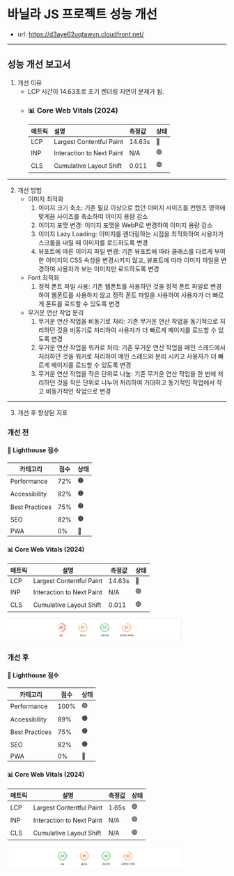# 바닐라 JS 프로젝트 성능 개선
- url: https://d3aye62uqtawvn.cloudfront.net/
---
## 성능 개선 보고서
1. 개선 이유
    - LCP 시간이 14.63초로 초기 렌더링 지연이 문제가 됨.
    - ### 📊 Core Web Vitals (2024)
        | 메트릭 | 설명 | 측정값 | 상태 |
        |--------|------|--------|------|
        | LCP | Largest Contentful Paint | 14.63s | 🔴 |
        | INP | Interaction to Next Paint | N/A | 🟢 |
        | CLS | Cumulative Layout Shift | 0.011 | 🟢 |
---
2. 개선 방법
   - 이미지 최적화
     1. 이미지 크기 축소: 기존 필요 이상으로 컸던 이미지 사이즈를 컨텐츠 영역에 맞게끔 사이즈를 축소하여 이미지 용량 감소
     2. 이미지 포맷 변경: 이미지 포맷을 WebP로 변경하여 이미지 용량 감소
     3. 이미지 Lazy Loading: 이미지를 렌더링하는 시점을 최적화하여 사용자가 스크롤을 내릴 때 이미지를 로드하도록 변경
     4. 뷰포트에 따른 이미지 파일 변경: 기존 뷰포트에 따라 클래스를 다르게 부여한 이미지의 CSS 속성을 변경시키지 않고, 뷰포트에 따라 이미지 파일을 변경하여 사용자가 보는 이미지만 로드하도록 변경
   - Font 최적화
     1. 정적 폰트 파일 사용: 기존 웹폰트를 사용하던 것을 정적 폰트 파일로 변경하여 웹폰트를 사용하지 않고 정적 폰트 파일을 사용하여 사용자가 더 빠르게 폰트를 로드할 수 있도록 변경
   - 무거운 연산 작업 분리
     1. 무거운 연산 작업을 비동기로 처리: 기존 무거운 연산 작업을 동기적으로 처리하던 것을 비동기로 처리하여 사용자가 더 빠르게 페이지를 로드할 수 있도록 변경
     2. 무거운 연산 작업을 워커로 처리: 기존 무거운 연산 작업을 메인 스레드에서 처리하던 것을 워커로 처리하여 메인 스레드와 분리 시키고 사용자가 더 빠르게 페이지를 로드할 수 있도록 변경
     3. 무거운 연산 작업을 작은 단위로 나눔: 기존 무거운 연산 작업을 한 번에 처리하던 것을 작은 단위로 나누어 처리하여 거대하고 동기적인 작업에서 작고 비동기적인 작업으로 변경
---
3. 개선 후 향상된 지표
### 개선 전

#### 🎯 Lighthouse 점수
| 카테고리 | 점수 | 상태 |
|----------|------|------|
| Performance | 72% | 🟠 |
| Accessibility | 82% | 🟠 |
| Best Practices | 75% | 🟠 |
| SEO | 82% | 🟠 |
| PWA | 0% | 🔴 |

#### 📊 Core Web Vitals (2024)
| 메트릭 | 설명 | 측정값 | 상태 |
|--------|------|--------|------|
| LCP | Largest Contentful Paint | 14.63s | 🔴 |
| INP | Interaction to Next Paint | N/A | 🟢 |
| CLS | Cumulative Layout Shift | 0.011 | 🟢 |

<img width="400" alt="performance" src="https://github.com/YouHaveToDo/front_3rd_chapter4-2_basic/blob/main/images/before.png?raw=true">

### 개선 후

#### 🎯 Lighthouse 점수

| 카테고리 | 점수 | 상태 |
|----------|------|------|
| Performance | 100% | 🟢 |
| Accessibility | 89% | 🟠 |
| Best Practices | 75% | 🟠 |
| SEO | 82% | 🟠 |
| PWA | 0% | 🔴 |

#### 📊 Core Web Vitals (2024)
| 메트릭 | 설명 | 측정값 | 상태 |
|--------|------|--------|------|
| LCP | Largest Contentful Paint | 1.65s | 🟢 |
| INP | Interaction to Next Paint | N/A | 🟢 |
| CLS | Cumulative Layout Shift | N/A | 🟢 |

<img width="400" alt="performance" src="https://github.com/YouHaveToDo/front_3rd_chapter4-2_basic/blob/main/images/after.png?raw=true">
